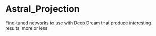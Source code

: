 # Astral_Projection
Fine-tuned networks to use with Deep Dream that produce interesting results, more or less.
